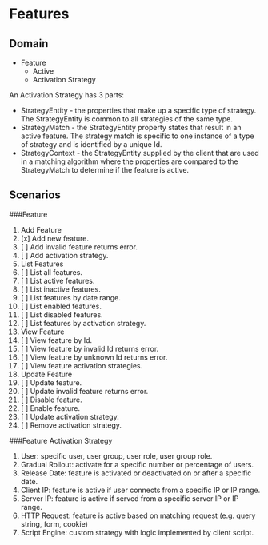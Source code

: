 Features
========

Domain
------

* Feature
  - Active
  - Activation Strategy

An Activation Strategy has 3 parts:

* StrategyEntity - the properties that make up a specific type of strategy. The 
StrategyEntity is common to all strategies of the same type.
* StrategyMatch - the StrategyEntity property states that result in an active 
feature. The strategy match is specific to one instance of a type of strategy 
and is identified by a unique Id.
* StrategyContext - the StrategyEntity supplied by the client that are used in a 
matching algorithm where the properties are compared to the StrategyMatch to
determine if the feature is active.

Scenarios
---------

###Feature
1. Add Feature
  1. [x] Add new feature.
  1. [ ] Add invalid feature returns error.
  1. [ ] Add activation strategy.
1. List Features
  1. [ ] List all features.
  1. [ ] List active features.
  1. [ ] List inactive features.
  1. [ ] List features by date range.
  1. [ ] List enabled features.
  1. [ ] List disabled features.
  1. [ ] List features by activation strategy.
1. View Feature
  1. [ ] View feature by Id.
  1. [ ] View feature by invalid Id returns error.
  1. [ ] View feature by unknown Id returns error.
  1. [ ] View feature activation strategies.
1. Update Feature
  1. [ ] Update feature.
  1. [ ] Update invalid feature returns error.
  1. [ ] Disable feature.
  1. [ ] Enable feature.
  1. [ ] Update activation strategy.
  1. [ ] Remove activation strategy.

###Feature Activation Strategy
1. User: specific user, user group, user role, user group role.
1. Gradual Rollout: activate for a specific number or percentage of users.
1. Release Date: feature is activated or deactivated on or after a specific date.
1. Client IP: feature is active if user connects from a specific IP or IP range.
1. Server IP: feature is active if served from a specific server IP or IP range.
1. HTTP Request: feature is active based on matching request (e.g. query string, form, cookie)
1. Script Engine: custom strategy with logic implemented by client script.